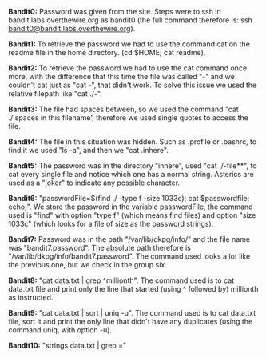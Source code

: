 **Bandit0:** Password was given from the site. Steps were to ssh in bandit.labs.overthewire.org as bandit0 (the full command therefore is: ssh bandit0@bandit.labs.overthewire.org).  
  
**Bandit1:** To retrieve the password we had to use the command cat on the readme file in the home directory. (cd $HOME; cat readme).  
  
**Bandit2:** To retrieve the password we had to use the cat command once more, with the difference that this time the file was called "-" and we couldn't cat just as "cat -", that didn't work. To solve this issue we used the relative filepath like "cat ./-".  
  
**Bandit3:** The file had spaces between, so we used the command "cat ./'spaces in this filename', therefore we used single quotes to access the file.

**Bandit4:** The file in this situation was hidden. Such as .profile or .bashrc, to find it we used "ls -a", and then we "cat .inhere".  
  
**Bandit5:** The password was in the directory "inhere", used "cat ./-file**", to cat every single file and notice which one has a normal string. Asterics are used as a "joker" to indicate any possible character.  

**Bandit6:** "passwordFile=$(find ./ -type f -size 1033c); cat $passwordfile; echo;". We store the password in the variable passwordFile, the command used is "find" with option "type f" (which means find files) and option "size 1033c" (which looks for a file of size as the password strings).  
  
**Bandit7:** Password was in the path "/var/lib/dkpg/info/" and the file name was "bandit7.password". The absolute path therefore is "/var/lib/dkpg/info/bandit7.password". The command used looks a lot like the previous one, but we check in the group six.  

**Bandit8:** "cat data.txt | grep ^millionth". The command used is to cat data.txt file and print only the line that started (using ^ followed by) millionth as instructed.  

**Bandit9:** "cat data.txt | sort | uniq -u". The command used is to cat data.txt file, sort it and print the only line that didn't have any duplicates (using the command uniq, with option -u).  

**Bandit10:** "strings data.txt | grep ="
